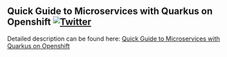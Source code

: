 ## Quick Guide to Microservices with Quarkus on Openshift  [![Twitter](https://img.shields.io/twitter/follow/piotr_minkowski.svg?style=social&logo=twitter&label=Follow%20Me)](https://twitter.com/piotr_minkowski)

Detailed description can be found here: [Quick Guide to Microservices with Quarkus on Openshift](https://piotrminkowski.wordpress.com/2019/08/23/quick-guide-to-microservices-with-quarkus-on-openshift/) 
